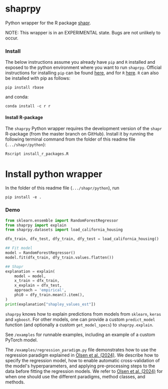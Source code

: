 
# shaprpy

Python wrapper for the R package [shapr](https://github.com/NorskRegnesentral/shapr).

NOTE: This wrapper is in an EXPERIMENTAL state. Bugs are not unlikely to occur.

### Install

The below instructions assume you already have `pip` and `R` installed and exposed to the python environment where you want to run `shaprpy`. 
Official instructions for installing `pip` can be found [here](https://pip.pypa.io/en/stable/installation/), and for `R` [here](https://cran.r-project.org/).
`R` can also be installed with pip as follows:
```
pip install rbase
```
and conda:
```
conda install -c r r
```

#### Install R-package
The `shaprpy` Python wrapper requires the development version of the `shapr` R-package (from the master branch on GitHub).
Install it by running the following terminal command from the folder of this readme file (`.../shapr/python`):

```
Rscript install_r_packages.R
```

# Install python wrapper
In the folder of this readme file (`.../shapr/python`), run

```
pip install -e .
```

### Demo

```python
from sklearn.ensemble import RandomForestRegressor
from shaprpy import explain
from shaprpy.datasets import load_california_housing

dfx_train, dfx_test, dfy_train, dfy_test = load_california_housing()

## Fit model
model = RandomForestRegressor()
model.fit(dfx_train, dfy_train.values.flatten())

## Shapr
explanation = explain(
    model = model,
    x_train = dfx_train,
    x_explain = dfx_test,
    approach = 'empirical',
    phi0 = dfy_train.mean().item(),
)
print(explanation["shapley_values_est"])
```

`shaprpy` knows how to explain predictions from models from `sklearn`, `keras` and `xgboost`. 
For other models, one can provide a custom `predict_model` function (and optionally a custom `get_model_specs`) to `shaprpy.explain`.

See `/examples` for runnable examples, including an example of a custom PyTorch model.

The `/examples/regression_paradigm.py` file demonstrates how
to use the regression paradigm explained in 
[Olsen et al. (2024)](https://link.springer.com/article/10.1007/s10618-024-01016-z).
We describe how to specify the regression model, how to enable automatic
cross-validation of the model's hyperparameters, and applying
pre-processing steps to the data before fitting the regression
models. We refer to 
[Olsen et al. (2024)](https://link.springer.com/article/10.1007/s10618-024-01016-z)
for when one should  use the different paradigms, method classes, and methods.


